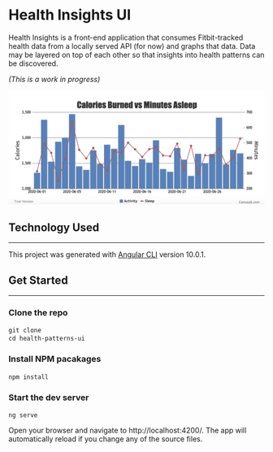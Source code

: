 # Health Insights UI

Health Insights is a front-end application that consumes Fitbit-tracked health data from a locally served API (for now) and graphs that data. Data may be layered on top of each other so that insights into health patterns can be discovered.

*(This is a work in progress)*

![Health Insights](./src/assets/images/health-insights-sample-image.png)

## Technology Used

---

This project was generated with [Angular CLI](https://github.com/angular/angular-cli) version 10.0.1.

## Get Started
---

###  Clone the repo

```
git clone 
cd health-patterns-ui
```

### Install NPM pacakages

```
npm install
```

### Start the dev server

```
ng serve
```

Open your browser and navigate to http://localhost:4200/. The app  will automatically reload if you change any of the source files.

